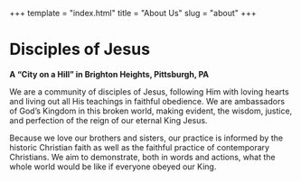 +++
template = "index.html"
title = "About Us"
slug = "about"
+++

# Disciples of Jesus
**A “City on a Hill” in Brighton Heights, Pittsburgh, PA**


We are a community of disciples of Jesus, following Him with loving hearts
and living out all His teachings in faithful obedience.
We are ambassadors of God’s Kingdom in this broken world, making evident,
the wisdom, justice, and perfection of the reign of our eternal King Jesus.


Because we love our brothers and sisters,
our practice is informed by the historic Christian faith as well as the
faithful practice of contemporary Christians.  We aim to demonstrate,
both in words and actions, what the whole world would be like if
everyone obeyed our King.

